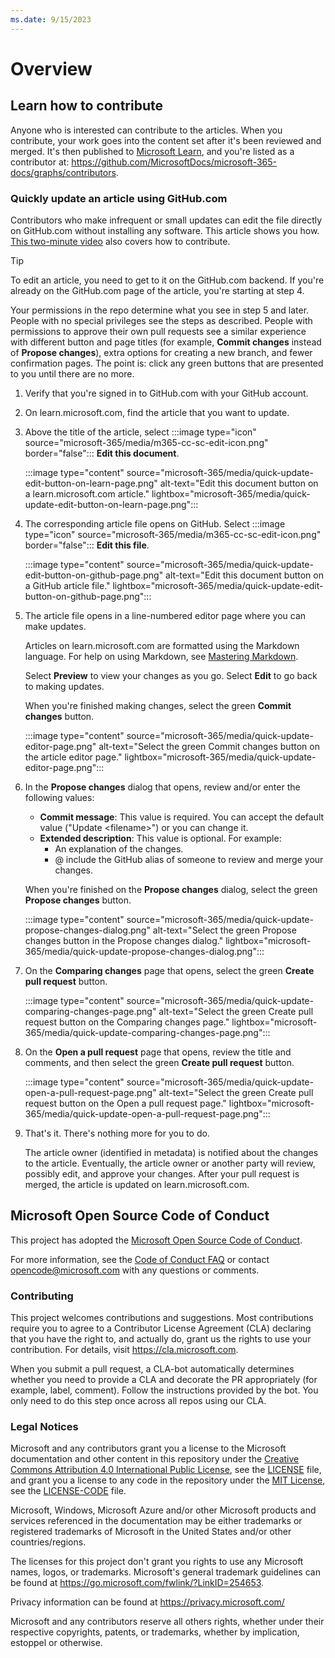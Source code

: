 ```yaml
---
ms.date: 9/15/2023
---
```

# Overview

## Learn how to contribute

Anyone who is interested can contribute to the articles. When you contribute, your work goes into the content set after it's been reviewed and merged. It's then published to [Microsoft Learn](https://learn.microsoft.com/), and you're listed as a contributor at: <https://github.com/MicrosoftDocs/microsoft-365-docs/graphs/contributors>.

### Quickly update an article using GitHub.com

Contributors who make infrequent or small updates can edit the file directly on GitHub.com without installing any software. This article shows you how. [This two-minute video](https://www.microsoft.com/videoplayer/embed/RE1XQTG) also covers how to contribute.

> [!TIP]
> To edit an article, you need to get to it on the GitHub.com backend. If you're already on the GitHub.com page of the article, you're starting at step 4.
>
> Your permissions in the repo determine what you see in step 5 and later. People with no special privileges see the steps as described. People with permissions to approve their own pull requests see a similar experience with different button and page titles (for example, **Commit changes** instead of **Propose changes**), extra options for creating a new branch, and fewer confirmation pages. The point is: click any green buttons that are presented to you until there are no more.

1. Verify that you're signed in to GitHub.com with your GitHub account.
2. On learn.microsoft.com, find the article that you want to update.
3. Above the title of the article, select :::image type="icon" source="microsoft-365/media/m365-cc-sc-edit-icon.png" border="false"::: **Edit this document**.

   :::image type="content" source="microsoft-365/media/quick-update-edit-button-on-learn-page.png" alt-text="Edit this document button on a learn.microsoft.com article." lightbox="microsoft-365/media/quick-update-edit-button-on-learn-page.png":::

4. The corresponding article file opens on GitHub. Select :::image type="icon" source="microsoft-365/media/m365-cc-sc-edit-icon.png" border="false"::: **Edit this file**.

   :::image type="content" source="microsoft-365/media/quick-update-edit-button-on-github-page.png" alt-text="Edit this document button on a GitHub article file." lightbox="microsoft-365/media/quick-update-edit-button-on-github-page.png":::

5. The article file opens in a line-numbered editor page where you can make updates.

   Articles on learn.microsoft.com are formatted using the Markdown language. For help on using Markdown, see [Mastering Markdown](https://guides.github.com/features/mastering-markdown/).

   Select **Preview** to view your changes as you go. Select **Edit** to go back to making updates.

   When you're finished making changes, select the green **Commit changes** button.

   :::image type="content" source="microsoft-365/media/quick-update-editor-page.png" alt-text="Select the green Commit changes button on the article editor page." lightbox="microsoft-365/media/quick-update-editor-page.png":::

6. In the **Propose changes** dialog that opens, review and/or enter the following values:
   - **Commit message**: This value is required. You can accept the default value ("Update \<filename\>") or you can change it.
   - **Extended description**: This value is optional. For example:
     - An explanation of the changes.
     - @ include the GitHub alias of someone to review and merge your changes.

   When you're finished on the **Propose changes** dialog, select the green **Propose changes** button.

   :::image type="content" source="microsoft-365/media/quick-update-propose-changes-dialog.png" alt-text="Select the green Propose changes button in the Propose changes dialog." lightbox="microsoft-365/media/quick-update-propose-changes-dialog.png":::

7. On the **Comparing changes** page that opens, select the green **Create pull request** button.

   :::image type="content" source="microsoft-365/media/quick-update-comparing-changes-page.png" alt-text="Select the green Create pull request button on the Comparing changes page." lightbox="microsoft-365/media/quick-update-comparing-changes-page.png":::

8. On the **Open a pull request** page that opens, review the title and comments, and then select the green **Create pull request** button.

   :::image type="content" source="microsoft-365/media/quick-update-open-a-pull-request-page.png" alt-text="Select the green Create pull request button on the Open a pull request page." lightbox="microsoft-365/media/quick-update-open-a-pull-request-page.png":::

9. That's it. There's nothing more for you to do.

   The article owner (identified in metadata) is notified about the changes to the article. Eventually, the article owner or another party will review, possibly edit, and approve your changes. After your pull request is merged, the article is updated on learn.microsoft.com.

## Microsoft Open Source Code of Conduct

This project has adopted the [Microsoft Open Source Code of Conduct](https://opensource.microsoft.com/codeofconduct/).

For more information, see the [Code of Conduct FAQ](https://opensource.microsoft.com/codeofconduct/faq/) or contact [opencode@microsoft.com](mailto:opencode@microsoft.com) with any questions or comments.

### Contributing

This project welcomes contributions and suggestions.  Most contributions require you to agree to a Contributor License Agreement (CLA) declaring that you have the right to, and actually do, grant us the rights to use your contribution. For details, visit <https://cla.microsoft.com>.

When you submit a pull request, a CLA-bot automatically determines whether you need to provide a CLA and decorate the PR appropriately (for example, label, comment). Follow the instructions provided by the bot. You only need to do this step once across all repos using our CLA.

### Legal Notices

Microsoft and any contributors grant you a license to the Microsoft documentation and other content in this repository under the [Creative Commons Attribution 4.0 International Public License](https://creativecommons.org/licenses/by/4.0/legalcode), see the [LICENSE](LICENSE) file, and grant you a license to any code in the repository under the [MIT License](https://opensource.org/licenses/MIT), see the [LICENSE-CODE](LICENSE-CODE) file.

Microsoft, Windows, Microsoft Azure and/or other Microsoft products and services referenced in the documentation may be either trademarks or registered trademarks of Microsoft in the United States and/or other countries/regions.

The licenses for this project don't grant you rights to use any Microsoft names, logos, or trademarks. Microsoft's general trademark guidelines can be found at <https://go.microsoft.com/fwlink/?LinkID=254653>.

Privacy information can be found at <https://privacy.microsoft.com/>

Microsoft and any contributors reserve all others rights, whether under their respective copyrights, patents, or trademarks, whether by implication, estoppel or otherwise.

